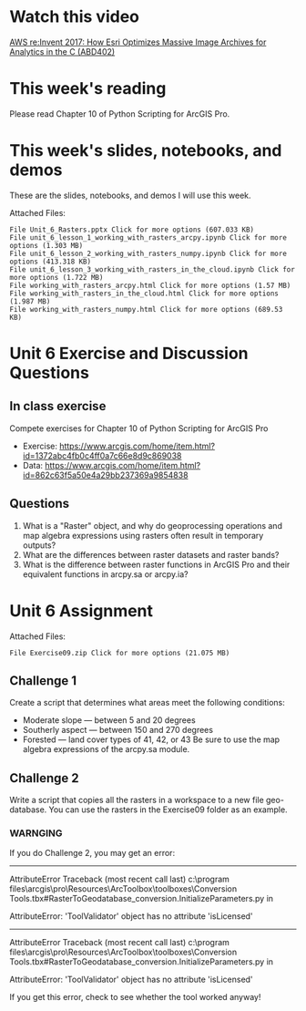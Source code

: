# Watch this video

[AWS re:Invent 2017: How Esri Optimizes Massive Image Archives for Analytics in the C (ABD402)](https://www.youtube.com/watch?v=U486YxlDoeM)

# This week's reading

Please read Chapter 10 of Python Scripting for ArcGIS Pro.

# This week's slides, notebooks, and demos
These are the slides, notebooks, and demos I will use this week.

Attached Files:

    File Unit_6_Rasters.pptx Click for more options (607.033 KB) 
    File unit_6_lesson_1_working_with_rasters_arcpy.ipynb Click for more options (1.303 MB)
    File unit_6_lesson_2_working_with_rasters_numpy.ipynb Click for more options (413.318 KB)
    File unit_6_lesson_3_working_with_rasters_in_the_cloud.ipynb Click for more options (1.722 MB)
    File working_with_rasters_arcpy.html Click for more options (1.57 MB)
    File working_with_rasters_in_the_cloud.html Click for more options (1.987 MB)
    File working_with_rasters_numpy.html Click for more options (689.53 KB) 
    
# Unit 6 Exercise and Discussion Questions
## In class exercise
Compete exercises for Chapter 10 of Python Scripting for ArcGIS Pro
- Exercise: https://www.arcgis.com/home/item.html?id=1372abc4fb0c4ff0a7c66e8d9c869038
- Data: https://www.arcgis.com/home/item.html?id=862c63f5a50e4a29bb237369a9854838

## Questions
1. What is a "Raster" object, and why do geoprocessing operations and map algebra expressions using rasters often result in temporary outputs?
2. What are the differences between raster datasets and raster bands?
3. What is the difference between raster functions in ArcGIS Pro and their equivalent functions in arcpy.sa or arcpy.ia?

# Unit 6 Assignment
Attached Files:

    File Exercise09.zip Click for more options (21.075 MB) 

## Challenge 1
Create a script that determines what areas meet the following conditions:
- Moderate slope — between 5 and 20 degrees
- Southerly aspect — between 150 and 270 degrees
- Forested — land cover types of 41, 42, or 43
Be sure to use the map algebra expressions of the arcpy.sa module.

## Challenge 2
Write a script that copies all the rasters in a workspace to a new file geo-database. 
You can use the rasters in the Exercise09 folder as an example.

### WARNGING
If you do Challenge 2, you may get an error:

---------------------------------------------------------------------------
AttributeError                            Traceback (most recent call last)
c:\program files\arcgis\pro\Resources\ArcToolbox\toolboxes\Conversion Tools.tbx#RasterToGeodatabase_conversion.InitializeParameters.py in <module>

AttributeError: 'ToolValidator' object has no attribute 'isLicensed'

---------------------------------------------------------------------------
AttributeError                            Traceback (most recent call last)
c:\program files\arcgis\pro\Resources\ArcToolbox\toolboxes\Conversion Tools.tbx#RasterToGeodatabase_conversion.InitializeParameters.py in <module>

AttributeError: 'ToolValidator' object has no attribute 'isLicensed'


If you get this error, check to see whether the tool worked anyway!



